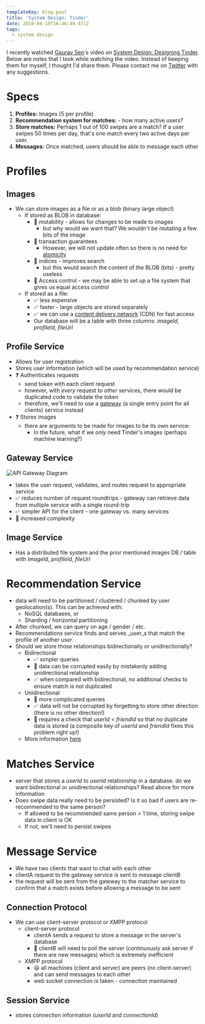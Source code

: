 ```yaml
---
templateKey: blog-post
title: 'System Design: Tinder'
date: 2019-04-19T16:46:49.471Z
tags:
  - system design
---
```

I recently watched [Gaurav Sen](https://www.youtube.com/channel/UCRPMAqdtSgd0Ipeef7iFsKw)'s video on [System Design: Designing Tinder](https://www.youtube.com/watch?v=tndzLznxq40). Below are notes that I took while watching the video. Instead of keeping them for myself, I thought I'd share them. Please contact me on [Twitter](https://twitter.com/AryanJabbari) with any suggestions.

# Specs

1. **Profiles:** Images (5 per profile)
2. **Recommendation system for matches:**  - how many active users?
3. **Store matches:** Perhaps 1 out of 100 swipes are a match? If a user swipes 50 times per day, that's one match every two active days per user.
4. **Messages:** Once matched, users should be able to message each other

# Profiles

## Images

* We can store images as a file or as a blob (binary large object)
  * If stored as BLOB in database:
    * 🚫 mutability - allows for changes to be made to images
      * but why would we want that? We wouldn't be mutating a few bits of the image
    * 🚫 transaction guarantees
      * However, we will not update often so there is no need for [atomicity](https://en.wikipedia.org/wiki/Atomicity_(database_systems))
    * 🚫 indices - improves search
      * but this would search the content of the BLOB (bits) - pretty useless
    * 🚫 Access control - we may be able to set up a file system that gives us equal access control
  * If stored as a file:
    * ✅ less expensive
    * ✅ faster - large objects are stored separately
    * ✅ we can use a [content delivery network](https://en.wikipedia.org/wiki/Content_delivery_network) (CDN) for fast access
    * Our database will be a table with three columns: _imageId_, _profileId_, _fileUrl_

## Profile Service

* Allows for user registration
* Stores user information (which will be used by recommendation service)
* ❓ Authenticates requests
  * send token with each client request
  * however, with _every_ request to _other_ services, there would be duplicated code to validate the token
  * therefore, we'll need to use a [gateway](https://microservices.io/patterns/apigateway.html) (a single entry point for all clients) service instead
* ❓ Stores images
  * there are arguments to be made for images to be its own service:
    * In the future, what if we _only_ need Tinder's images (perhaps machine learning?)

## Gateway Service

![API Gateway Diagram](/img/apigateway.png "API Gateway basic diagram")

* takes the user request, validates, and routes request to appropriate service
* ✅ reduces number of request roundtrips - gateway can retrieve data from multiple service with a single round-trip
* ✅ simpler API for the client - one gateway vs. many services
* 🚫 increased complexity

## Image Service

* Has a distributed file system and the prior mentioned images DB / table with _imageId_, _profileId_, _fileUrl_

# Recommendation Service

* data will need to be partitioned / clustered / chunked by user geolocation(s). This can be achieved with:
  * NoSQL databases, or
  * Sharding / horizontal partitioning
* After chunked, we can query on age / gender / etc.
* Recommendations service finds and serves _user_s that match the profile of another _user_.
* Should we store those relationships bidirectionally or unidirectionally?
  * Bidirectional
    * ✅ simpler queries
    * 🚫 data can be corrupted easily by mistakenly adding unidirectional relationship
    * ✅ when compared with bidirectional, no additional checks to ensure match is not duplicated
  * Unidirectional
    * 🚫 more complicated queries
    * ✅ data will not be corrupted by forgetting to store other direction (there is no other direction!)
    * 🚫 requires a check that _userId_ < _friendId_ so that no duplicate data is stored (a composite key of _userId_ and _friendId_ fixes this problem right up!)
  * More information [here](https://stackoverflow.com/questions/10807900/how-to-store-bidirectional-relationships-in-a-rdbms-like-mysql)

# Matches Service

* server that stores a _userId_ to _userId_ relationship in a database. do we want bidirectional or unidirectional relationships? Read above for more information
* Does swipe data really need to be persisted? Is it so bad if users are re-recommended to the same person?
  * If allowed to be recommended same person > 1 time, storing swipe data in client is OK
  * If not, we'll need to persist swipes

# Message Service

* We have two clients that want to chat with each other
* clientA request to the gateway service is sent to message clientB
* the request will be sent from the gateway to the matcher service to confirm that a match exists before allowing a message to be sent

## Connection Protocol

* We can use client-server protocol or XMPP protocol
  * client-server protocol
    * clientA sends a request to store a message in the server's database
    * 🤮 clientB will need to poll the server (continuously ask server if there are new messages) which is extremely inefficient
  * XMPP protocol
    * 😃 all machines (client and server) are peers (no client-server) and can send messages to each other
    * web socket connection is taken - connection maintained

## Session Service

* stores connection information (_userId_ and _connectionId_)
